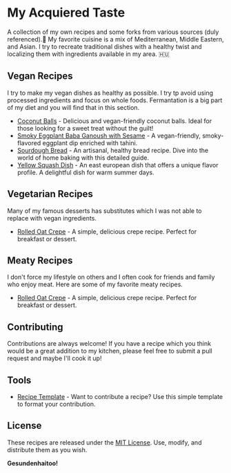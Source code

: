 # My Acquiered Taste

A collection of my own recipes and some forks from various sources (duly referenced).:fork_and_knife:
My favorite cuisine is a mix of Mediterranean, Middle Eastern, and Asian. I try to recreate traditional dishes with a healthy twist and localizing them with ingredients available in my area. :hungary:

## Vegan Recipes

I try to make my vegan dishes as healthy as possible. I try tp avoid using processed ingredients and focus on whole foods. Fermantation is a big part of my diet and you will find that in this section.

- [Coconut Balls](recipes/coconut_ball.md) - Delicious and vegan-friendly coconut balls. Ideal for those looking for a sweet treat without the guilt!
- [Smoky Eggplant Baba Ganoush with Sesame](recipes/eggplant.md) - A vegan-friendly, smoky-flavored eggplant dip enriched with tahini.
- [Sourdough Bread](recipes/bread.md) - An artisanal, healthy bread recipe. Dive into the world of home baking with this detailed guide.
- [Yellow Squash Dish](recipes/yellow_squash.md) - An east european dish that offers a unique flavor profile. A delightful dish for warm summer days.

## Vegetarian Recipes

Many of my famous desserts has substitutes which I was not able to replace with vegan ingredients. 
- [Rolled Oat Crepe](recipes/pancake.md) - A simple, delicious crepe recipe. Perfect for breakfast or dessert.

## Meaty Recipes

I don't force my lifestyle on others and I often cook for friends and family who enjoy meat. Here are some of my favorite meaty recipes.
- [Rolled Oat Crepe](recipes/pancake.md) - A simple, delicious crepe recipe. Perfect for breakfast or dessert.

## Contributing

Contributions are always welcome! If you have a recipe which you think would be a great addition to my kitchen, please feel free to submit a pull request and maybe I'll cook it up!

## Tools

- [Recipe Template](recipes/template.md) - Want to contribute a recipe? Use this simple template to format your contribution.

## License

These recipes are released under the [MIT License](LICENSE). Use, modify, and distribute them as you wish.

**Gesundenhaitoo!**
